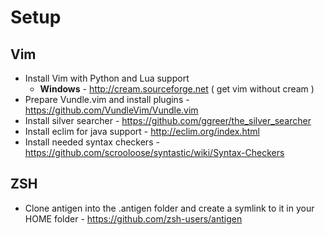# Setup

## Vim
* Install Vim with Python and Lua support 
  * **Windows** - http://cream.sourceforge.net ( get vim without cream )
* Prepare Vundle.vim and install plugins - https://github.com/VundleVim/Vundle.vim
* Install silver searcher - https://github.com/ggreer/the_silver_searcher
* Install eclim for java support - http://eclim.org/index.html
* Install needed syntax checkers - https://github.com/scrooloose/syntastic/wiki/Syntax-Checkers

## ZSH
* Clone antigen into the .antigen folder and create a symlink to it in your HOME folder - https://github.com/zsh-users/antigen
